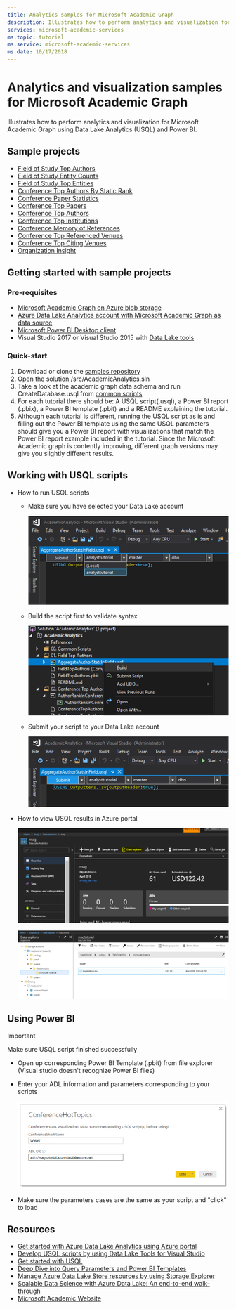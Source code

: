 ```yaml
---
title: Analytics samples for Microsoft Academic Graph
description: Illustrates how to perform analytics and visualization for Microsoft Academic Graph using Data Lake Analytics (USQL) and Power BI
services: microsoft-academic-services
ms.topic: tutorial
ms.service: microsoft-academic-services
ms.date: 10/17/2018
---
```

# Analytics and visualization samples for Microsoft Academic Graph

Illustrates how to perform analytics and visualization for Microsoft Academic Graph using Data Lake Analytics (USQL) and Power BI.

## Sample projects

* [Field of Study Top Authors](https://github.com/Azure-Samples/academic-knowledge-analytics-visualization/tree/master/src/AcademicAnalytics/01.%20Field%20of%20Study%20Top%20Authors)
* [Field of Study Entity Counts](https://github.com/Azure-Samples/academic-knowledge-analytics-visualization/tree/master/src/AcademicAnalytics/11.%20Field%20of%20Study%20Entity%20Counts)
* [Field of Study Top Entities](https://github.com/Azure-Samples/academic-knowledge-analytics-visualization/tree/master/src/AcademicAnalytics/13.%20Field%20of%20Study%20Top%20Entities)
* [Conference Top Authors By Static Rank](https://github.com/Azure-Samples/academic-knowledge-analytics-visualization/tree/master/src/AcademicAnalytics/02.%20Conference%20Top%20Authors%20By%20Static%20Rank)
* [Conference Paper Statistics](https://github.com/Azure-Samples/academic-knowledge-analytics-visualization/tree/master/src/AcademicAnalytics/03.%20Conference%20Papers%20Basic%20Statistics)
* [Conference Top Papers](https://github.com/Azure-Samples/academic-knowledge-analytics-visualization/tree/master/src/AcademicAnalytics/04.%20Conference%20Top%20Papers)
* [Conference Top Authors](https://github.com/Azure-Samples/academic-knowledge-analytics-visualization/tree/master/src/AcademicAnalytics/05.%20Conference%20Top%20Authors)
* [Conference Top Institutions](https://github.com/Azure-Samples/academic-knowledge-analytics-visualization/tree/master/src/AcademicAnalytics/06.%20Conference%20Top%20Institutions)
* [Conference Memory of References](https://github.com/Azure-Samples/academic-knowledge-analytics-visualization/tree/master/src/AcademicAnalytics/07.%20Conference%20Memory%20of%20References)
* [Conference Top Referenced Venues](https://github.com/Azure-Samples/academic-knowledge-analytics-visualization/tree/master/src/AcademicAnalytics/08.%20Conference%20Top%20Referenced%20Venues)
* [Conference Top Citing Venues](https://github.com/Azure-Samples/academic-knowledge-analytics-visualization/tree/master/src/AcademicAnalytics/09.%20Conference%20Top%20Citing%20Venues)
* [Organization Insight](https://github.com/Azure-Samples/academic-knowledge-analytics-visualization/tree/master/src/AcademicAnalytics/12.%20Organization%20Insight)

## Getting started with sample projects

### Pre-requisites

* [Microsoft Academic Graph on Azure blob storage](get-started-setup-provisioning.md)
* [Azure Data Lake Analytics account with Microsoft Academic Graph as data source](get-started-setup-azure-data-lake-analytics.md)
* [Microsoft Power BI Desktop client](https://powerbi.microsoft.com/en-us/desktop/)
* Visual Studio 2017 or Visual Studio 2015 with [Data Lake tools](https://www.microsoft.com/en-us/download/details.aspx?id=49504)

### Quick-start

1. Download or clone the [samples repository](https://github.com/Azure-Samples/academic-knowledge-analytics-visualization/)
2. Open the solution /src/AcademicAnalytics.sln
3. Take a look at the academic graph data schema and run CreateDatabase.usql from [common scripts](https://github.com/Azure-Samples/academic-knowledge-analytics-visualization/tree/master/src/AcademicAnalytics/00.%20Common%20Scripts)
4. For each tutorial there should be: A USQL script(.usql), a Power BI report (.pbix), a Power BI template (.pbit) and a README explaining the tutorial.
5. Although each tutorial is different, running the USQL script as is and filling out the Power BI template using the same USQL parameters should give you a Power BI report with visualizations that match the Power BI report example included in the tutorial. Since the Microsoft Academic graph is contently improving, different graph versions may give you slightly different results.

## Working with USQL scripts

* How to run USQL scripts
  * Make sure you have selected your Data Lake account

    ![Select your Data Lake account in Visual Studio](media/samples-select-data-lake-analytics-account.png "Select your Data Lake account in Visual Studio")

  * Build the script first to validate syntax

    ![Build USQL script in Visual Studio](media/samples-build-usql-script.png "Build USQL script in Visual Studio")

  * Submit your script to your Data Lake account

    ![Submit USQL script in Visual Studio](media/samples-submit-usql-script.png "Submit USQL script in Visual Studio")

* How to view USQL results in Azure portal

    ![Navigate to the overview tab and click data explorer](media/samples-view-usql-script-results-1.png "Navigate to the overview tab and click data explorer")

    ![Navigate to the output directory specified in the USQL script](media/samples-view-usql-script-results-2.png "Navigate to the output directory specified in the USQL script")

## Using Power BI

> [!IMPORTANT]
> Make sure USQL script finished successfully

* Open up corresponding Power BI Template (.pbit) from file explorer (Visual studio doesn't recognize Power BI files)
* Enter your ADL information and parameters corresponding to your scripts

    ![Load sample Power BI script template](media/configure-power-bi-client.png "Load sample Power BI script template")

* Make sure the parameters cases are the same as your script and "click" to load

## Resources

* [Get started with Azure Data Lake Analytics using Azure portal](https://docs.microsoft.com/en-us/azure/data-lake-analytics/data-lake-analytics-get-started-portal)
* [Develop USQL scripts by using Data Lake Tools for Visual Studio](https://docs.microsoft.com/en-us/azure/data-lake-analytics/data-lake-analytics-data-lake-tools-get-started)
* [Get started with USQL](https://docs.microsoft.com/en-us/azure/data-lake-analytics/data-lake-analytics-u-sql-get-started)
* [Deep Dive into Query Parameters and Power BI Templates](https://powerbi.microsoft.com/en-us/blog/deep-dive-into-query-parameters-and-power-bi-templates/)
* [Manage Azure Data Lake Store resources by using Storage Explorer](https://docs.microsoft.com/en-us/azure/data-lake-store/data-lake-store-in-storage-explorer)
* [Scalable Data Science with Azure Data Lake: An end-to-end walk-through](https://docs.microsoft.com/en-us/azure/machine-learning/team-data-science-process/data-lake-walkthrough)
* [Microsoft Academic Website](https://academic.microsoft.com/)